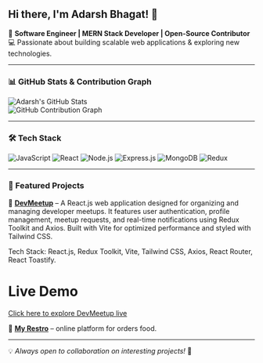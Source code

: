 ## Hi there, I'm Adarsh Bhagat! 👋  

🚀 **Software Engineer | MERN Stack Developer | Open-Source Contributor**  
💻 Passionate about building scalable web applications & exploring new technologies.

---

### 📊 GitHub Stats & Contribution Graph

![Adarsh's GitHub Stats](https://github-readme-stats.vercel.app/api?username=adarshbhagatjii&show_icons=true&theme=dark)    
![GitHub Contribution Graph](https://ghchart.rshah.org/adarshbhagatjii)

---

### 🛠️ Tech Stack

![JavaScript](https://img.shields.io/badge/JavaScript-F7DF1E?style=for-the-badge&logo=javascript&logoColor=black)
![React](https://img.shields.io/badge/React-61DAFB?style=for-the-badge&logo=react&logoColor=black)
![Node.js](https://img.shields.io/badge/Node.js-339933?style=for-the-badge&logo=node.js&logoColor=white)
![Express.js](https://img.shields.io/badge/Express.js-000000?style=for-the-badge&logo=express&logoColor=white)
![MongoDB](https://img.shields.io/badge/MongoDB-47A248?style=for-the-badge&logo=mongodb&logoColor=white)
![Redux](https://img.shields.io/badge/Redux-764ABC?style=for-the-badge&logo=redux&logoColor=white)

---

### 🌟 Featured Projects

🔹 **[DevMeetup](https://github.com/adarshbhagatjii/devMeetup)** – A React.js web application designed for organizing and managing developer meetups. It features user authentication, profile management, meetup requests, and real-time notifications using Redux Toolkit and Axios. Built with Vite for optimized performance and styled with Tailwind CSS.

Tech Stack: React.js, Redux Toolkit, Vite, Tailwind CSS, Axios, React Router, React Toastify. 
# Live Demo

[Click here to explore DevMeetup live](https://dev-meetup-client.vercel.app/)

🔹 **[My Restro](https://github.com/adarshbhagatjii/myRestro-frontend)** – online platform for orders food.  


---



💡 *Always open to collaboration on interesting projects!* 🚀

